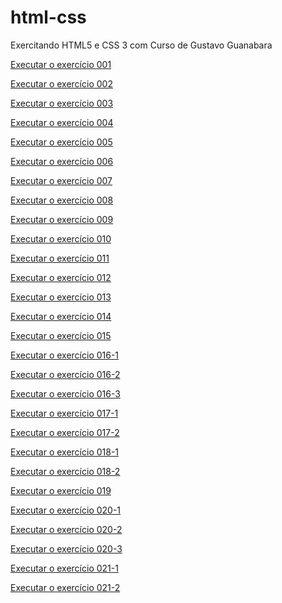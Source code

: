 # html-css
 Exercitando HTML5 e CSS 3 com Curso de Gustavo Guanabara

<a href="https://gillaercio.github.io/html-css/exercicios/ex001/index.html">Executar o exercício 001</a>

<a href="https://gillaercio.github.io/html-css/exercicios/ex002/index.html">Executar o exercício 002</a>

<a href="https://gillaercio.github.io/html-css/exercicios/ex003/index.html">Executar o exercício 003</a>

<a href="https://gillaercio.github.io/html-css/exercicios/ex004/index.html">Executar o exercício 004</a>

<a href="https://gillaercio.github.io/html-css/exercicios/ex005/index.html">Executar o exercício 005</a>

<a href="https://gillaercio.github.io/html-css/exercicios/ex006/index.html">Executar o exercício 006</a>

<a href="https://gillaercio.github.io/html-css/exercicios/ex007/index.html">Executar o exercício 007</a>

<a href="https://gillaercio.github.io/html-css/exercicios/ex008/index.html">Executar o exercício 008</a>

<a href="https://gillaercio.github.io/html-css/exercicios/ex009/index.html">Executar o exercício 009</a>

<a href="https://gillaercio.github.io/html-css/exercicios/ex010/index.html">Executar o exercício 010</a>

<a href="https://gillaercio.github.io/html-css/exercicios/ex011/index.html">Executar o exercício 011</a>

<a href="https://gillaercio.github.io/html-css/exercicios/ex012/index.html">Executar o exercício 012</a>

<a href="https://gillaercio.github.io/html-css/exercicios/ex013/index.html">Executar o exercício 013</a>

<a href="https://gillaercio.github.io/html-css/exercicios/ex014/index.html">Executar o exercício 014</a>

<a href="https://gillaercio.github.io/html-css/exercicios/ex015/index.html">Executar o exercício 015</a>

<a href="https://gillaercio.github.io/html-css/exercicios/ex016/cor01.html">Executar o exercício 016-1</a>

<a href="https://gillaercio.github.io/html-css/exercicios/ex016/cor02.html">Executar o exercício 016-2</a>

<a href="https://gillaercio.github.io/html-css/exercicios/ex016/cor03.html">Executar o exercício 016-3</a>

<a href="https://gillaercio.github.io/html-css/exercicios/ex017/fonte01.html">Executar o exercício 017-1</a>

<a href="https://gillaercio.github.io/html-css/exercicios/ex017/fonte02.html">Executar o exercício 017-2</a>

<a href="https://gillaercio.github.io/html-css/exercicios/ex018/fonte01.html">Executar o exercício 018-1</a>

<a href="https://gillaercio.github.io/html-css/exercicios/ex018/fonte02.html">Executar o exercício 018-2</a>

<a href="https://gillaercio.github.io/html-css/exercicios/ex019/seletor01.html">Executar o exercício 019</a>

<a href="https://gillaercio.github.io/html-css/exercicios/ex020/pseudoclasses.html">Executar o exercício 020-1</a>

<a href="https://gillaercio.github.io/html-css/exercicios/ex020/links.html">Executar o exercício 020-2</a>

<a href="https://gillaercio.github.io/html-css/exercicios/ex020/hover.html">Executar o exercício 020-3</a>

<a href="https://gillaercio.github.io/html-css/exercicios/ex021/caixa01.html">Executar o exercício 021-1</a>

<a href="https://gillaercio.github.io/html-css/exercicios/ex021/caixa02.html">Executar o exercício 021-2</a>

